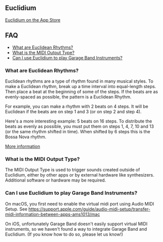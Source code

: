 ## Euclidium

[Euclidium on the App Store](https://apps.apple.com/us/app/euclidium/id6445823636)

## FAQ

- [What are Euclidean Rhythms?](#what-are-euclidean-rhythms)
- [What is the MIDI Output Type?](#what-is-the-midi-output-type)
- [Can I use Euclidium to play Garage Band Instruments?](#can-I-use-euclidium-to-play-garage-band-instruments)

### What are Euclidean Rhythms?

Euclidean rhythms are a type of rhythm found in many musical styles.  To make a Euclidean rhythm, break up a time interval into equal-length steps. Then place a beat at the beginning of some of the steps.  If the beats are as evenly-spaced as possible, the pattern is a Euclidean Rhythm.

For example, you can make a rhythm with 2 beats on 4 steps.  It will be Euclidean if the beats are on step 1 and 3 (or on step 2 and step 4).

Here's a more interesting example: 5 beats on 16 steps.  To distribute the beats as evenly as possible, you must put them on steps 1, 4, 7, 10 and 13 (or the same rhythm shifted in time).  When shifted by 6 steps this is the Bossa Nova rhythm. 

[More information](https://en.wikipedia.org/wiki/Euclidean_rhythm)

### What is the MIDI Output Type?

The MIDI Output Type is used to trigger sounds created outside of Euclidium, either by other apps or by external hardware like synthesizers. Additional software or hardware may be required.

### Can I use Euclidium to play Garage Band Instruments?

On macOS, you first need to enable the virtual midi port using Audio MIDI Setup.  See https://support.apple.com/guide/audio-midi-setup/transfer-midi-information-between-apps-ams1013/mac

On iOS, unfortunately Garage Band doesn't easily support virtual MIDI instruments, so we haven't found a way to integrate Garage Band and Euclidium.  (If you know how to do so, please let us know!)


